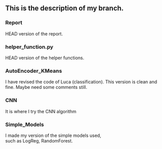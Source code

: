 ## This is the description of my branch.

### Report 
HEAD version of the report.  

### helper_function.py
HEAD version of the helper functions.  


### AutoEncoder_KMeans  
I have revised the code of Luca (classification). This version is clean and fine. Maybe need some comments still.

### CNN  
It is where I try the CNN algorithm

### Simple_Models  
I made my version of the simple models used,  
such as LogReg, RandomForest.
